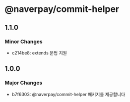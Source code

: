# @naverpay/commit-helper

## 1.1.0

### Minor Changes

-   c214be8: extends 문법 지원

## 1.0.0

### Major Changes

-   b7f6303: @naverpay/commit-helper 패키지를 제공합니다
